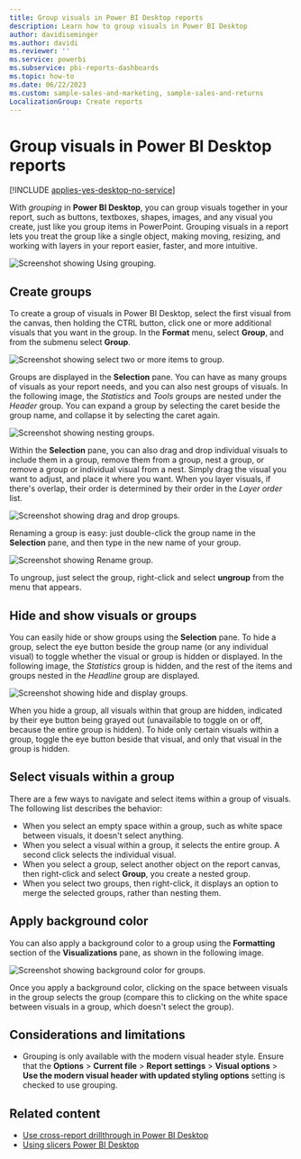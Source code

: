 ```yaml
---
title: Group visuals in Power BI Desktop reports
description: Learn how to group visuals in Power BI Desktop
author: davidiseminger
ms.author: davidi
ms.reviewer: ''
ms.service: powerbi
ms.subservice: pbi-reports-dashboards
ms.topic: how-to
ms.date: 06/22/2023
ms.custom: sample-sales-and-marketing, sample-sales-and-returns
LocalizationGroup: Create reports
---
```


# Group visuals in Power BI Desktop reports

[!INCLUDE [applies-yes-desktop-no-service](../includes/applies-yes-desktop-no-service.md)]

With *grouping* in **Power BI Desktop**, you can group visuals together in your report, such as buttons, textboxes, shapes, images, and any visual you create, just like you group items in PowerPoint. Grouping visuals in a report lets you treat the group like a single object, making moving, resizing, and working with layers in your report easier, faster, and more intuitive.

![Screenshot showing Using grouping.](media/desktop-grouping-visuals/grouping-visuals-01.png)

## Create groups

To create a group of visuals in Power BI Desktop, select the first visual from the canvas, then holding the CTRL button, click one or more additional visuals that you want in the group. In the **Format** menu, select **Group**, and from the submenu select **Group**.

![Screenshot showing select two or more items to group.](media/desktop-grouping-visuals/grouping-visuals-02.png)

Groups are displayed in the **Selection** pane. You can have as many groups of visuals as your report needs, and you can also nest groups of visuals. In the following image, the *Statistics* and *Tools* groups are nested under the *Header* group. You can expand a group by selecting the caret beside the group name, and collapse it by selecting the caret again. 

![Screenshot showing nesting groups.](media/desktop-grouping-visuals/grouping-visuals-03.png)

Within the **Selection** pane, you can also drag and drop individual visuals to include them in a group, remove them from a group, nest a group, or remove a group or individual visual from a nest. Simply drag the visual you want to adjust, and place it where you want. When you layer visuals, if there's overlap, their order is determined by their order in the *Layer order* list.

![Screenshot showing drag and drop groups.](media/desktop-grouping-visuals/grouping-visuals-04.png)

Renaming a group is easy: just double-click the group name in the **Selection** pane, and then type in the new name of your group.

![Screenshot showing Rename group.](media/desktop-grouping-visuals/rename-group.png)

To ungroup, just select the group, right-click and select **ungroup** from the menu that appears.

## Hide and show visuals or groups

You can easily hide or show groups using the **Selection** pane. To hide a group, select the eye button beside the group name (or any individual visual) to toggle whether the visual or group is hidden or displayed. In the following image, the *Statistics* group is hidden, and the rest of the items and groups nested in the *Headline* group are displayed.

![Screenshot showing hide and display groups.](media/desktop-grouping-visuals/grouping-visuals-05.png)

When you hide a group, all visuals within that group are hidden, indicated by their eye button being grayed out (unavailable to toggle on or off, because the entire group is hidden). To hide only certain visuals within a group, toggle the eye button beside that visual, and only that visual in the group is hidden.

## Select visuals within a group

There are a few ways to navigate and select items within a group of visuals. The following list describes the behavior:

* When you select an empty space within a group, such as white space between visuals, it doesn't select anything.
* When you select a visual within a group, it selects the entire group. A second click selects the individual visual.
* When you select a group, select another object on the report canvas, then right-click and select **Group**, you create a nested group.
* When you select two groups, then right-click, it displays an option to merge the selected groups, rather than nesting them.

## Apply background color

You can also apply a background color to a group using the **Formatting** section of the **Visualizations** pane, as shown in the following image. 

![Screenshot showing background color for groups.](media/desktop-grouping-visuals/grouping-visuals-background-color.png)

Once you apply a background color, clicking on the space between visuals in the group selects the group (compare this to clicking on the white space between visuals in a group, which doesn't select the group).

## Considerations and limitations

- Grouping is only available with the modern visual header style. Ensure that the **Options** > **Current file** > **Report settings** > **Visual options** > **Use the modern visual header with updated styling options** setting is checked to use grouping.

## Related content

* [Use cross-report drillthrough in Power BI Desktop](desktop-cross-report-drill-through.md)
* [Using slicers Power BI Desktop](../visuals/power-bi-visualization-slicers.md)
